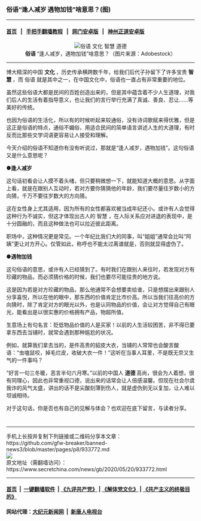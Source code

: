 ### 俗语“逢人减岁 遇物加钱”啥意思？(图)
------------------------

#### [首页](https://github.com/gfw-breaker/banned-news3/blob/master/README.md) &nbsp;&nbsp;|&nbsp;&nbsp; [手把手翻墙教程](https://github.com/gfw-breaker/guides/wiki) &nbsp;&nbsp;|&nbsp;&nbsp; [网门安卓版](https://github.com/oGate2/oGate) &nbsp;&nbsp;|&nbsp;&nbsp; [神州正道安卓版](https://github.com/SzzdOgate/update) 



<div class="article_right" style="fone-color:#000">
 <p style="text-align: center;">
  <img alt="俗语 文化 智慧 道德" src="https://img3.secretchina.com/pic/2020/5-20/p2693412a898469797-ss.jpg"/>
  <br>
   <strong>
    俗语
   </strong>
   “逢人减岁，遇物加钱”啥意思？（图片来源：Adobestock）
   <span id="hideid" name="hideid" style="color:red;display:none;">
    <span href="https://www.secretchina.com">
    </span>
   </span>
  </br>
 </p>
 <div id="txt-mid1-t21-2017">
  

---


  </div>
 </div>
 <p>
  博大精深的中国
  <strong>
   文化
  </strong>
  ，历史传承横跨数千年，给我们后代子孙留下了许多宝贵
  <strong>
   智慧
  </strong>
  ，而
  <span href="https://www.secretchina.com/news/gb/tag/俗语" target="_blank">
   俗语
  </span>
  就是其中之一，在中国文化中，俗语也一直占有非常重要的地位。
  <span id="hideid" name="hideid" style="color:red;display:none;">
   <span href="https://www.secretchina.com">
   </span>
  </span>
 </p>
 <p>
  虽然这些俗语大都是民间的百姓创造出来的，但是其中蕴含着不少人生道理，对我们后人的生活有着指导意义，也让我们的言行举行充满了真诚、善良、忍让……等美好的传统。
 </p>
 <p>
  也因为俗语的生活化，所以有的时候听起来较通俗，没有诗词歌赋来得优雅，但是这正是俗语的特点，通俗不媚俗，用适合民间的简单语言讲述人生的大道理，有时反而比那些文学词语更容易让人接受和理解。
 </p>
 <p>
  今天介绍的俗语不知道你有没有听说过，那就是“逢人减岁，遇物加钱”。这句俗语又是什么意思呢？
 </p>
 <p>
  <strong>
   ●逢人减岁
  </strong>
 </p>
 <p>
  这句话初看会让人摸不着头绪，但只要稍微想一下，就能知道大概的意思。从字面上看，就是在跟别人互动时，若对方要你猜猜他的年龄，我们要尽量往岁数小的方向猜，千万不要往岁数大的方向猜。
 </p>
 <center>
  <div style="max-width: 632px;height:180px; display: none; text-align: center; margin: 0 auto; overflow: hidden;overflow-x: hidden;">
   <div id="taboola-midarticle-thumbnails" style="max-width: 632px;height:180px;overflow: hidden;overflow-x: hidden;">
   </div>
  </div>
  <div>
   <center>
    <div id="div-gpt-ad-1589559869784-0">
    </div>
   </center>
  </div>
 </center>
 <p>
  这在女性身上尤其适用，因为所有的女性都喜欢被当成年纪还小。或许有人会觉得这种行为不诚实，但这才体现出古人的
  <span href="https://www.secretchina.com/news/gb/tag/智慧" target="_blank">
   智慧
  </span>
  ，在人际关系应对进退的表现中，是十分圆融的，而且这种做法也可以拉近彼此距离。
 </p>
 <center>
  <div style="max-width: 632px;height:180px; display: none; text-align: center; margin: 0 auto; overflow: hidden;overflow-x: hidden;">
   <div id="taboola-midarticle-thumbnails" style="max-width: 632px;height:180px;overflow: hidden;overflow-x: hidden;">
   </div>
  </div>
  <div>
   <center>
    <div id="div-gpt-ad-1589559869784-0">
    </div>
   </center>
  </div>
 </center>
 <p>
  职场中，这种情况更是常见。一个年纪比我们大的同事，叫“姐姐”通常会比叫“阿姨”更让对方开心。仅管如此，称呼也不能太过离谱就是，否则就显得虚伪了。
 </p>
 <center>
  <div style="max-width: 632px;height:180px; display: none; text-align: center; margin: 0 auto; overflow: hidden;overflow-x: hidden;">
   <div id="taboola-midarticle-thumbnails" style="max-width: 632px;height:180px;overflow: hidden;overflow-x: hidden;">
   </div>
  </div>
  <div>
   <center>
    <div id="div-gpt-ad-1589559869784-0">
    </div>
   </center>
  </div>
 </center>
 <p>
  <strong>
   ●遇物加钱
  </strong>
 </p>
 <center>
  <div style="max-width: 632px;height:180px; display: none; text-align: center; margin: 0 auto; overflow: hidden;overflow-x: hidden;">
   <div id="taboola-midarticle-thumbnails" style="max-width: 632px;height:180px;overflow: hidden;overflow-x: hidden;">
   </div>
  </div>
  <div>
   <center>
    <div id="div-gpt-ad-1589559869784-0">
    </div>
   </center>
  </div>
 </center>
 <p>
  这句俗语的意思，或许有人已经猜到了。有时我们在跟别人来往时，若发现对方有珍藏的物品，而必须猜价格的时候，我们也要尽可能往贵的地方说。
 </p>
 <center>
  <div style="max-width: 632px;height:180px; display: none; text-align: center; margin: 0 auto; overflow: hidden;overflow-x: hidden;">
   <div id="taboola-midarticle-thumbnails" style="max-width: 632px;height:180px;overflow: hidden;overflow-x: hidden;">
   </div>
  </div>
  <div>
   <center>
    <div id="div-gpt-ad-1589559869784-0">
    </div>
   </center>
  </div>
 </center>
 <center>
  <ins class="adsbygoogle" data-ad-client="ca-pub-1276641434651360" data-ad-format="fluid" data-ad-layout="in-article" data-ad-slot="3646767294" style="display:block; text-align:center;">
  </ins>
 </center>
 <p>
  这是因为若是对方珍藏的物品，那么他通常不会想要卖给谁，只是想摆出来跟别人分享喜悦，所以在他的眼中，那东西的价值肯定比市价高。所以当我们往高价的方向猜时，除了肯定对方的眼光以外，也是认同物品的价值，会让对方觉得自己有眼光，能看出是以很实惠的价格拥有产品，物超所值。
 </p>
 <center>
  <div style="max-width: 632px;height:180px; display: none; text-align: center; margin: 0 auto; overflow: hidden;overflow-x: hidden;">
   <div id="taboola-midarticle-thumbnails" style="max-width: 632px;height:180px;overflow: hidden;overflow-x: hidden;">
   </div>
  </div>
  <div>
   <center>
    <div id="div-gpt-ad-1589559869784-0">
    </div>
   </center>
  </div>
 </center>
 <p>
  生意场上有句名言：贬低物品价值的人是买家！以前的人生活较困苦，非不得已要拿东西去当铺时，就常会遇到那种尴尬的状况。
 </p>
 <center>
  <div style="max-width: 632px;height:180px; display: none; text-align: center; margin: 0 auto; overflow: hidden;overflow-x: hidden;">
   <div id="taboola-midarticle-thumbnails" style="max-width: 632px;height:180px;overflow: hidden;overflow-x: hidden;">
   </div>
  </div>
  <div>
   <center>
    <div id="div-gpt-ad-1589559869784-0">
    </div>
   </center>
  </div>
 </center>
 <p>
  例如，就算我们拿去当的，是件高贵的貂皮大衣，当铺的人常常也会酸言酸语：“虫嗑鼠咬，掉毛烂皮，收破大衣一件！”这听在当事人耳里，不是既无奈又生气的一件事吗？
 </p>
 <center>
  <div style="max-width: 632px;height:180px; display: none; text-align: center; margin: 0 auto; overflow: hidden;overflow-x: hidden;">
   <div id="taboola-midarticle-thumbnails" style="max-width: 632px;height:180px;overflow: hidden;overflow-x: hidden;">
   </div>
  </div>
  <div>
   <center>
    <div id="div-gpt-ad-1589559869784-0">
    </div>
   </center>
  </div>
 </center>
 <p>
  “好言一句三冬暖，恶言半句六月寒。”以前的中国人
  <strong>
   <span href="https://www.secretchina.com/news/gb/tag/道德" target="_blank">
    道德
   </span>
  </strong>
  高尚，很会为人着想，很有同理心，因此也非常重视口德，说出来的话常会让人倍感温馨。但现在社会尔虞我诈的风气太盛，讲出的话不是尖酸刻薄到伤人，就是虚伪到无以复加，让人难以坦诚相待。
 </p>
 <center>
  <div style="max-width: 632px;height:180px; display: none; text-align: center; margin: 0 auto; overflow: hidden;overflow-x: hidden;">
   <div id="taboola-midarticle-thumbnails" style="max-width: 632px;height:180px;overflow: hidden;overflow-x: hidden;">
   </div>
  </div>
  <div>
   <center>
    <div id="div-gpt-ad-1589559869784-0">
    </div>
   </center>
  </div>
 </center>
 <p>
  对于这句话，你是否也有自己的见解与体会？也欢迎在底下留言，与读者分享。
  <center>
   <div style="max-width: 632px;height:180px; display: none; text-align: center; margin: 0 auto; overflow: hidden;overflow-x: hidden;">
    <div id="taboola-midarticle-thumbnails" style="max-width: 632px;height:180px;overflow: hidden;overflow-x: hidden;">
    </div>
   </div>
   <div>
    <center>
     <div id="div-gpt-ad-1589559869784-0">
     </div>
    </center>
   </div>
  </center>
  <center>
   <div>
    <div id="txt-mid2-t22-2017" style="display: block;  max-height: 351px;  overflow: hidden;">
     <div id="SC-21">
     </div>
    </div>
   </div>
  </center>
  <div style="padding-top:12px;">
  </div>
 </p>
</div>

<hr/>
手机上长按并复制下列链接或二维码分享本文章：<br/>
https://github.com/gfw-breaker/banned-news3/blob/master/pages/p8/933772.md <br/>
<a href='https://github.com/gfw-breaker/banned-news3/blob/master/pages/p8/933772.md'><img src='https://github.com/gfw-breaker/banned-news3/blob/master/pages/p8/933772.md.png'/></a> <br/>
原文地址（需翻墙访问）：https://www.secretchina.com/news/gb/2020/05/20/933772.html


------------------------
#### [首页](https://github.com/gfw-breaker/banned-news3/blob/master/README.md) &nbsp;|&nbsp; [一键翻墙软件](https://github.com/gfw-breaker/nogfw/blob/master/README.md) &nbsp;| [《九评共产党》](https://github.com/gfw-breaker/9ping.md/blob/master/README.md#九评之一评共产党是什么) | [《解体党文化》](https://github.com/gfw-breaker/jtdwh.md/blob/master/README.md) | [《共产主义的终极目的》](https://github.com/gfw-breaker/gczydzjmd.md/blob/master/README.md)

#### 网站代理：[大纪元新闻网](http://167.172.10.89:10080/gb/) &nbsp;|&nbsp; [新唐人电视台](http://167.172.10.89:8808/gb/)


<img src='http://gfw-breaker.win/banned-news3/pages/p8/933772.md' width='0px' height='0px'/>